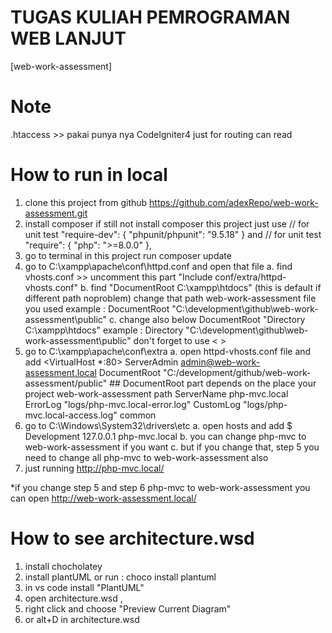 # TUGAS KULIAH PEMROGRAMAN WEB LANJUT
[web-work-assessment]

# Note
.htaccess >> pakai punya nya CodeIgniter4
just for routing can read

# How to run in local
1. clone this project from github https://github.com/adexRepo/web-work-assessment.git
2. install composer if still not install composer 
    this project just use 
    // for unit test
    "require-dev": {
        "phpunit/phpunit": "9.5.18"
    }
    and
    // for unit test
    "require": {
        "php": ">=8.0.0"
    },
3. go to terminal in this project run composer update
4. go to C:\xampp\apache\conf\httpd.conf and open that file
    a. find vhosts.conf >> uncomment this part "Include conf/extra/httpd-vhosts.conf"
    b. find "DocumentRoot C:\xampp\htdocs" (this is default if different path noproblem)
        change that path web-work-assessment file you used
        example : DocumentRoot "C:\development\github\web-work-assessment\public"
    c. change also below DocumentRoot "Directory C:\xampp\htdocs"
        example : Directory "C:\development\github\web-work-assessment\public"
        don't forget to use < >
5. go to C:\xampp\apache\conf\extra
    a. open  httpd-vhosts.conf file and add
        <VirtualHost *:80>
            ServerAdmin admin@web-work-assessment.local
            DocumentRoot "C:/development/github/web-work-assessment/public"
            ## DocumentRoot part depends on the place your project web-work-assessment path 
            ServerName php-mvc.local
            ErrorLog "logs/php-mvc.local-error.log"
            CustomLog "logs/php-mvc.local-access.log" common
        </VirtualHost>
6. go to C:\Windows\System32\drivers\etc
    a. open hosts and add
        $ Development
        127.0.0.1 php-mvc.local
    b. you can change php-mvc to web-work-assessment if you want
    c. but if you change that, step 5 you need to change all php-mvc to web-work-assessment also
7. just running
    http://php-mvc.local/

*if you change step 5 and step 6 php-mvc to web-work-assessment you can open
    http://web-work-assessment.local/


# How to see architecture.wsd
1. install chocholatey
2. install plantUML or run : choco install plantuml
3. in vs code install "PlantUML"
4. open architecture.wsd ,
5. right click and choose "Preview Current Diagram"
6. or alt+D in architecture.wsd 

